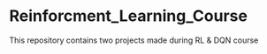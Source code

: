 # Reinforcment_Learning_Course
This repository contains two projects made during RL &amp; DQN course 
